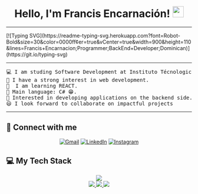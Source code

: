 <h1 align="center">
Hello, I'm Francis Encarnación!
	<a href="https://github.com/FrancisEncarnacion" target="_self">
		<img src="https://media.giphy.com/media/hvRJCLFzcasrR4ia7z/giphy.gif" width="30">
	</a>
</h1>

<hr>
[![Typing SVG](https://readme-typing-svg.herokuapp.com?font=Robot-Bold&size=30&color=0000ff&center=true&vCenter=true&width=900&height=110&lines=Francis+Encarnacion;Programmer;BackEnd+Developer;Dominican)](https://git.io/typing-svg)

<hr>
<pre>
💻 I am studing Software Development at Instituto Técnologico de las Américas
📝 I have a strong interest in web development.
🌱  I am learning REACT.
🌟 Main language: C# 😁.
🚩 Interested in developing applications on the backend side.
😃 I look forward to collaborate on impactful projects
</pre>
<hr>

## 🤝 Connect with me

<p align="center">
	<a href="francisencarnacion082@gmail.com"><img img src="https://img.shields.io/badge/gmail-%23EA4335.svg?style=plastic&logo=gmail&logoColor=white" alt="Gmail"/></a>
	<a href="https://www.linkedin.com/in/francis-encarnacion-118685315/"><img src="https://img.shields.io/badge/linkedin-%230A66C2.svg?style=plastic&logo=linkedin&logoColor=white" alt="LinkedIn"/></a>
    <a href="https://www.instagram.com/frncxs05/"><img src="https://img.shields.io/badge/Instagram-%23E4405F.svg?style=plastic&logo=instagram&logoColor=white" alt="Instagram"/></a>
</p>

## 💻 My Tech Stack

<p align="center">
  <a href="https://skillicons.dev">
    <img src="https://skillicons.dev/icons?i=cs,js,html,css,dotnet,git,github,visualstudio,vscode,postman,bootstrap" />
	  <br>
    <img src="https://img.shields.io/badge/Microsoft%20SQL%20Server-CC2927?style=for-the-badge&logo=microsoft%20sql%20server&logoColor=white"/>
    <img src="https://img.shields.io/badge/Oracle-F80000?style=for-the-badge&logo=Oracle&logoColor=white"/>
    <img src="https://img.shields.io/badge/MySQL-005C84?style=for-the-badge&logo=mysql&logoColor=white"/>
  </a>
</p>
